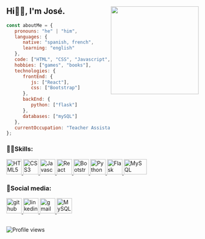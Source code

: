 ## Hi👋🏽, I'm José. <img align='right' src="https://media.giphy.com/media/M9gbBd9nbDrOTu1Mqx/giphy.gif" width="230">

```javascript
const aboutMe = {
   pronouns: "he" | "him",
   languages: {
      native: "spanish, french",
      learning: "english"
   },
   code: ["HTML", "CSS", "Javascript", "Python"],
   hobbies: ["games", "books"],
   technologies: {
      frontEnd: {
         js: ["React"],
         css: ["Bootstrap"]
      },
      backEnd: {
         python: ["flask"]
      },
      databases: ["mySQL"]
   },
   currentOccupation: "Teacher Assistant at 4Geeks Academy, open for job opportunities"
};
```

### 🤹🏽Skills:
<p align="left">
    <a href="https://developer.mozilla.org/en-US/docs/Glossary/HTML5" target="_blank" rel="noreferrer"><img
        src="https://raw.githubusercontent.com/danielcranney/readme-generator/main/public/icons/skills/html5-colored.svg"
        width="40" height="40" alt="HTML5" />
    </a>
    <a href="https://www.w3.org/TR/CSS/#css" target="_blank" rel="noreferrer"><img
        src="https://raw.githubusercontent.com/danielcranney/readme-generator/main/public/icons/skills/css3-colored.svg"
        width="40" height="40" alt="CSS3" />
    </a>
    <a href="https://developer.mozilla.org/en-US/docs/Web/JavaScript" target="_blank" rel="noreferrer"><img
        src="https://raw.githubusercontent.com/danielcranney/readme-generator/main/public/icons/skills/javascript-colored.svg"
        width="40" height="40" alt="Javascript" />
    </a>
    <a href="https://reactjs.org/" target="_blank" rel="noreferrer"><img
        src="https://raw.githubusercontent.com/danielcranney/readme-generator/main/public/icons/skills/react-colored.svg"
        width="40" height="40" alt="React" />
    </a>  
    <a href="https://getbootstrap.com/" target="_blank" rel="noreferrer"><img
        src="https://raw.githubusercontent.com/danielcranney/readme-generator/main/public/icons/skills/bootstrap-colored.svg"
        width="40" height="40" alt="Bootstrap" />
    </a>
    <a href="https://www.python.org/" target="_blank" rel="noreferrer"><img
        src="https://raw.githubusercontent.com/danielcranney/readme-generator/main/public/icons/skills/python-colored.svg"
        width="40" height="40" alt="Python" />
    </a>
    <a href="https://flask.palletsprojects.com/en/2.0.x/" target="_blank" rel="noreferrer"><img
        src="https://w7.pngwing.com/pngs/166/342/png-transparent-flask-python-bottle-web-framework-web-application-flask-white-monochrome-shoe.png"
        width="40" height="40" alt="Flask" />
    </a>
    <a href="https://www.mysql.com/" target="_blank" rel="noreferrer"><img
        src="https://1000marcas.net/wp-content/uploads/2020/11/MySQL-logo.png"
        width="60" height="40" alt="MySQL" />
    </a>
</p>

### 💬Social media:
<a href="https://www.github.com/Jdvd01" target="_blank" rel="noreferrer">
    <img src="https://w7.pngwing.com/pngs/593/30/png-transparent-github-computer-icons-commit-repository-github-mammal-cat-like-mammal-carnivoran.png"
        width="40" height="40" alt="github" />
</a>
<a href="https://www.linkedin.com/in/jose-velasquez-0a77a122b">
    <img src="https://img.icons8.com/color/96/000000/linkedin.png" width="40" heigh="40" alt="linkedin" />
</a>
<a href="mailto:velasquezdenorajose@gmail.com">
    <img src="https://logodownload.org/wp-content/uploads/2018/03/gmail-logo-2-1.png" width="40" heigh="40" alt="gmail" />
</a>
<a href="https://portfolio-jdvd01.vercel.app/" target="_blank" rel="noreferrer"><img
        src="https://us.123rf.com/450wm/sanek13744/sanek137441704/sanek13744170400526/76112806-ir-al-icono-de-la-web-ilustraci%C3%B3n-vectorial-plana-de-internet-para-el-sitio-web-sobre-fondo-negro-.jpg?ver=6"
        width="40" height="40" alt="MySQL" />
</a>
</br>
</br>

![Profile views](https://gpvc.arturio.dev/jdvd01)
